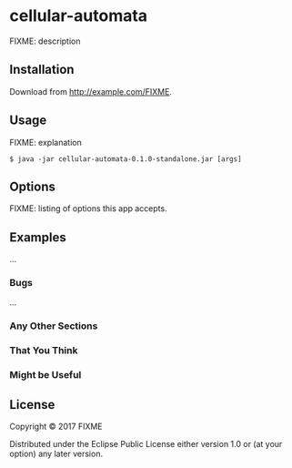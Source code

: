 # cellular-automata

FIXME: description

## Installation

Download from http://example.com/FIXME.

## Usage

FIXME: explanation

    $ java -jar cellular-automata-0.1.0-standalone.jar [args]

## Options

FIXME: listing of options this app accepts.

## Examples

...

### Bugs

...

### Any Other Sections
### That You Think
### Might be Useful

## License

Copyright © 2017 FIXME

Distributed under the Eclipse Public License either version 1.0 or (at
your option) any later version.
